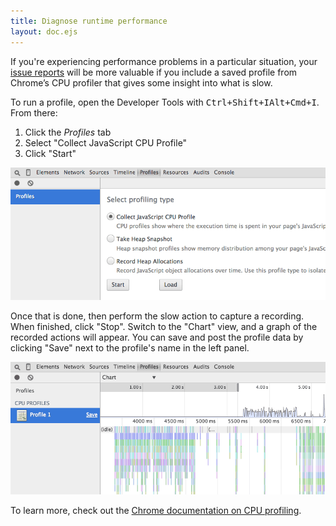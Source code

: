 ```yaml
---
title: Diagnose runtime performance
layout: doc.ejs
---
```


If you're experiencing performance problems in a particular situation, your [issue reports](https://github.com/pulsar-edit/.github/blob/main/CONTRIBUTING.md#reporting-bugs) will be more valuable if you include a saved profile from Chrome’s CPU profiler that gives some insight into what is slow.

To run a profile, open the Developer Tools with <kbd class="platform-linux platform-win">Ctrl+Shift+I</kbd><kbd class="platform-mac">Alt+Cmd+I</kbd>. From there:

1. Click the _Profiles_ tab
2. Select "Collect JavaScript CPU Profile"
3. Click "Start"

![DevTools Profiler](/img/atom/cpu-profile-start.png)

Once that is done, then perform the slow action to capture a recording. When
finished, click "Stop". Switch to the "Chart" view, and a graph of the recorded
actions will appear. You can save and post the profile data by clicking "Save"
next to the profile's name in the left panel.

![DevTools Profiler](/img/atom/cpu-profile-done.png)

To learn more, check out the [Chrome documentation on CPU profiling](https://developer.chrome.com/devtools/docs/cpu-profiling).
